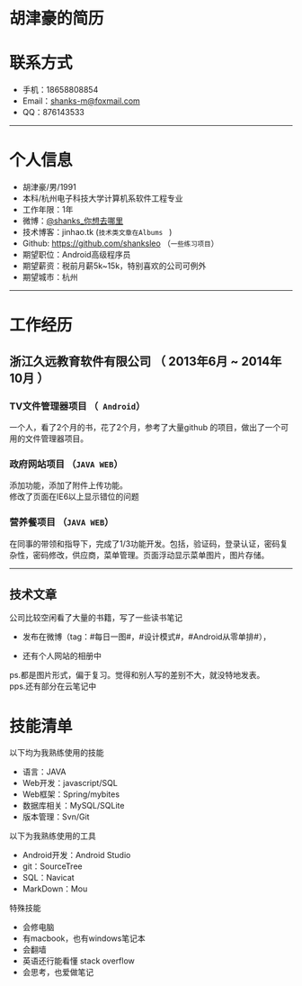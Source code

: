 # 胡津豪的简历



# 联系方式


- 手机：18658808854 
- Email：shanks-m@foxmail.com 
- QQ：876143533

---

# 个人信息

 - 胡津豪/男/1991 
 - 本科/杭州电子科技大学计算机系软件工程专业 
 - 工作年限：1年
 - 微博：[@shanks_你想去哪里](http://weibo.com/1766959881/profile?topnav=1&wvr=5&user=1) 
 - 技术博客：jinhao.tk (```技术类文章在Albums ``` )
 - Github: https://github.com/shanksleo （```一些练习项目```）
 - 期望职位：Android高级程序员
 - 期望薪资：税前月薪5k~15k，特别喜欢的公司可例外
 - 期望城市：杭州

---

# 工作经历


## 浙江久远教育软件有限公司 （ 2013年6月 ~ 2014年10月 ）

### TV文件管理器项目 （``` Android```）  
一个人，看了2个月的书，花了2个月，参考了大量github 的项目，做出了一个可用的文件管理器项目。

### 政府网站项目 （```JAVA WEB```）
添加功能，添加了附件上传功能。  
修改了页面在IE6以上显示错位的问题


### 营养餐项目 （```JAVA WEB```）
在同事的带领和指导下，完成了1/3功能开发。包括，验证码，登录认证，密码复杂性，密码修改，供应商，菜单管理。页面浮动显示菜单图片，图片存储。

 


---


## 技术文章
公司比较空闲看了大量的书籍，写了一些读书笔记  

- 发布在微博（tag：#每日一图#，#设计模式#，#Android从零单排#），

- 还有个人网站的相册中  

ps.都是图片形式，偏于复习。觉得和别人写的差别不大，就没特地发表。  
pps.还有部分在云笔记中



# 技能清单


以下均为我熟练使用的技能

- 语言：JAVA
- Web开发：javascript/SQL
- Web框架：Spring/mybites
- 数据库相关：MySQL/SQLite
- 版本管理：Svn/Git

以下为我熟练使用的工具   
   
- Android开发：Android Studio  
- git：SourceTree  
- SQL：Navicat  
- MarkDown：Mou   

特殊技能  

- 会修电脑
- 有macbook，也有windows笔记本
- 会翻墙
- 英语还行能看懂 stack overflow
- 会思考，也爱做笔记

